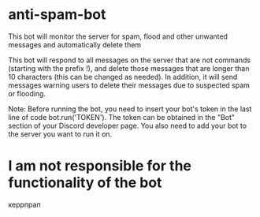 # anti-spam-bot
This bot will monitor the server for spam, flood and other unwanted messages and automatically delete them


This bot will respond to all messages on the server that are not commands (starting with the prefix !), and delete those 
messages that are longer than 10 characters (this can be changed as needed). In addition, it will send messages warning 
users to delete their messages due to suspected spam or flooding.

Note: Before running the bot, you need to insert your bot's token in the last line of code bot.run('TOKEN'). The token 
can be obtained in the "Bot" section of your Discord developer page. You also need to add your bot to the server you want to run it on.

# I am not responsible for the functionality of the bot
керрпрап
